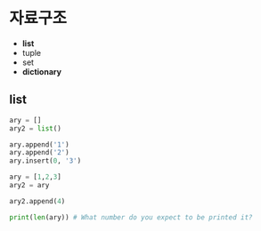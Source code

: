 # 자료구조

- **list**
- tuple
- set
- **dictionary**

## list

```python
ary = []
ary2 = list()

ary.append('1')
ary.append('2')
ary.insert(0, '3')
```

```python
ary = [1,2,3]
ary2 = ary

ary2.append(4)

print(len(ary)) # What number do you expect to be printed it?
```
